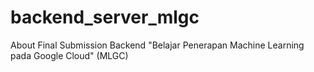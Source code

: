 # backend_server_mlgc
About Final Submission Backend "Belajar Penerapan Machine Learning pada Google Cloud" (MLGC)
